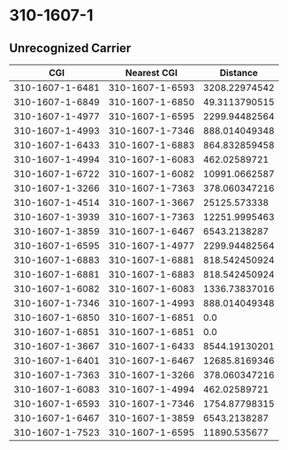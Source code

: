 # 310-1607-1
## Unrecognized Carrier


| CGI | Nearest CGI | Distance |
|-----|-------------|----------|
| 310-1607-1-6481 | 310-1607-1-6593 | 3208.22974542 |
| 310-1607-1-6849 | 310-1607-1-6850 | 49.3113790515 |
| 310-1607-1-4977 | 310-1607-1-6595 | 2299.94482564 |
| 310-1607-1-4993 | 310-1607-1-7346 | 888.014049348 |
| 310-1607-1-6433 | 310-1607-1-6883 | 864.832859458 |
| 310-1607-1-4994 | 310-1607-1-6083 | 462.02589721 |
| 310-1607-1-6722 | 310-1607-1-6082 | 10991.0662587 |
| 310-1607-1-3266 | 310-1607-1-7363 | 378.060347216 |
| 310-1607-1-4514 | 310-1607-1-3667 | 25125.573338 |
| 310-1607-1-3939 | 310-1607-1-7363 | 12251.9995463 |
| 310-1607-1-3859 | 310-1607-1-6467 | 6543.2138287 |
| 310-1607-1-6595 | 310-1607-1-4977 | 2299.94482564 |
| 310-1607-1-6883 | 310-1607-1-6881 | 818.542450924 |
| 310-1607-1-6881 | 310-1607-1-6883 | 818.542450924 |
| 310-1607-1-6082 | 310-1607-1-6083 | 1336.73837016 |
| 310-1607-1-7346 | 310-1607-1-4993 | 888.014049348 |
| 310-1607-1-6850 | 310-1607-1-6851 | 0.0 |
| 310-1607-1-6851 | 310-1607-1-6851 | 0.0 |
| 310-1607-1-3667 | 310-1607-1-6433 | 8544.19130201 |
| 310-1607-1-6401 | 310-1607-1-6467 | 12685.8169346 |
| 310-1607-1-7363 | 310-1607-1-3266 | 378.060347216 |
| 310-1607-1-6083 | 310-1607-1-4994 | 462.02589721 |
| 310-1607-1-6593 | 310-1607-1-7346 | 1754.87798315 |
| 310-1607-1-6467 | 310-1607-1-3859 | 6543.2138287 |
| 310-1607-1-7523 | 310-1607-1-6595 | 11890.535677 |
